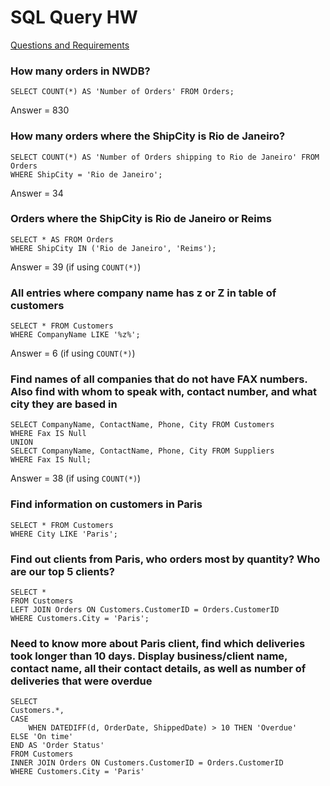 # SQL Query HW

[Questions and Requirements](https://github.com/Filipe-p/sql-queries-excercise/blob/master/sql_exercises_homework.md)

### How many orders in NWDB?
```
SELECT COUNT(*) AS 'Number of Orders' FROM Orders;
```
Answer = 830

### How many orders where the ShipCity is Rio de Janeiro?
```
SELECT COUNT(*) AS 'Number of Orders shipping to Rio de Janeiro' FROM Orders
WHERE ShipCity = 'Rio de Janeiro';
```
Answer = 34

### Orders where the ShipCity is Rio de Janeiro or Reims
```
SELECT * AS FROM Orders
WHERE ShipCity IN ('Rio de Janeiro', 'Reims');
```
Answer = 39 (if using ``COUNT(*)``)

### All entries where company name has z or Z in table of customers
```
SELECT * FROM Customers
WHERE CompanyName LIKE '%z%';
```
Answer = 6 (if using ``COUNT(*)``)

### Find names of all companies that do not have FAX numbers. Also find with whom to speak with, contact number, and what city they are based in
```
SELECT CompanyName, ContactName, Phone, City FROM Customers
WHERE Fax IS Null
UNION
SELECT CompanyName, ContactName, Phone, City FROM Suppliers
WHERE Fax IS Null;
```
Answer = 38 (if using ``COUNT(*)``)

### Find information on customers in Paris
```
SELECT * FROM Customers
WHERE City LIKE 'Paris';
```

### Find out clients from Paris, who orders most by quantity? Who are our top 5 clients?

```
SELECT *
FROM Customers
LEFT JOIN Orders ON Customers.CustomerID = Orders.CustomerID
WHERE Customers.City = 'Paris';
```

### Need to know more about Paris client, find which deliveries took longer than 10 days. Display business/client name, contact name, all their contact details, as well as number of deliveries that were overdue

```
SELECT
Customers.*,
CASE
	WHEN DATEDIFF(d, OrderDate, ShippedDate) > 10 THEN 'Overdue'
ELSE 'On time'
END AS 'Order Status'
FROM Customers
INNER JOIN Orders ON Customers.CustomerID = Orders.CustomerID
WHERE Customers.City = 'Paris'
```
